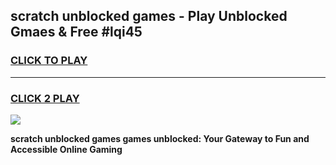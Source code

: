 
## scratch unblocked games - Play Unblocked Gmaes & Free #lqi45
<h3>
<a href="https://news.freeplayer.one?title=scratch_unblocked_games&ref=26F">CLICK TO PLAY</a></h3>
<hr>

<h3>
<a href="https://news.freeplayer.one?title=scratch_unblocked_games&ref=26F">CLICK 2 PLAY</a>
  
</h3>

<a href="https://news.freeplayer.one?title=scratch_unblocked_games&ref=26F/"><img src="https://clearcache.store/games.png"></a>


**scratch unblocked games games unblocked: Your Gateway to Fun and Accessible Online Gaming**
